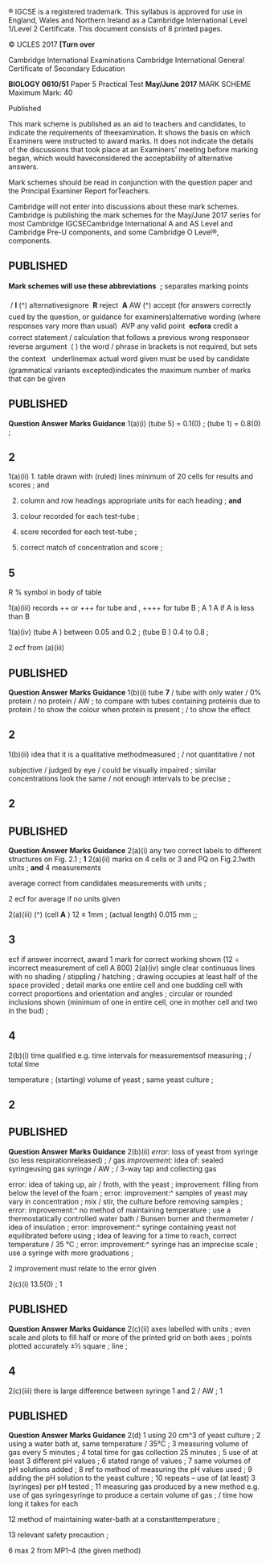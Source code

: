  ® IGCSE is a registered trademark. This syllabus is approved for use in England, Wales and Northern Ireland as a Cambridge International Level 1/Level 2 Certificate. This document consists of 8 printed pages. 

© UCLES 2017 **[Turn over** 

 Cambridge International Examinations Cambridge International General Certificate of Secondary Education 

**BIOLOGY 0610/51** Paper 5 Practical Test **May/June 2017** MARK SCHEME Maximum Mark: 40 

 Published 

This mark scheme is published as an aid to teachers and candidates, to indicate the requirements of theexamination. It shows the basis on which Examiners were instructed to award marks. It does not indicate the details of the discussions that took place at an Examiners’ meeting before marking began, which would haveconsidered the acceptability of alternative answers. 

Mark schemes should be read in conjunction with the question paper and the Principal Examiner Report forTeachers. 

Cambridge will not enter into discussions about these mark schemes. Cambridge is publishing the mark schemes for the May/June 2017 series for most Cambridge IGCSECambridge International A and AS Level and Cambridge Pre-U components, and some Cambridge O Level®, components. 


## PUBLISHED 

**Mark schemes will use these abbreviations**  **;** separates marking points 

 / **I** (^) alternativesignore  **R** reject  **A** AW (^) accept (for answers correctly cued by the question, or guidance for examiners)alternative wording (where responses vary more than usual)  AVP any valid point  **ecfora** credit a correct statement / calculation that follows a previous wrong responseor reverse argument  ( ) the word / phrase in brackets is not required, but sets the context   underlinemax actual word given must be used by candidate (grammatical variants excepted)indicates the maximum number of marks that can be given 


## PUBLISHED 

**Question Answer Marks Guidance** 1(a)(i) (tube 5) = 0.1(0) ; (tube 1) = 0.8(0) ; 

## 2 

 1(a)(ii) 1. table drawn with (ruled) lines minimum of 20 cells for results and scores ; and 

2. column and row headings appropriate units for each heading ; **and** 

3. colour recorded for each test-tube ; 

4. score recorded for each test-tube ; 

5. correct match of concentration and score ; 

## 5 

 R % symbol in body of table 

 1(a)(iii) records ++ or +++ for tube and , ++++ for tube B ; A 1 A if A is less than B 

 1(a)(iv) (tube A ) between 0.05 and 0.2 ; (tube B ) 0.4 to 0.8 ; 

 2 ecf from (a)(iii) 


## PUBLISHED 

**Question Answer Marks Guidance** 1(b)(i) tube **7** / tube with only water / 0% protein / no protein / AW ; to compare with tubes containing proteinis due to protein / to show the colour when protein is present ; / to show the effect 

## 2 

 1(b)(ii) idea that it is a qualitative methodmeasured ; / not quantitative / not 

 subjective / judged by eye / could be visually impaired ; similar concentrations look the same / not enough intervals to be precise ; 

## 2 


## PUBLISHED 

**Question Answer Marks Guidance** 2(a)(i) any two correct labels to different structures on Fig. 2.1 ; **1** 2(a)(ii) marks on 4 cells or 3 and PQ on Fig.2.1with units ; **and** 4 measurements 

 average correct from candidates measurements with units ; 

 2 ecf for average if no units given 

2(a)(iii) (^) (cell **A** ) 12 ± 1mm ; (actual length) 0.015 mm ;; 

## 3 

 ecf if answer incorrect, award 1 mark for correct working shown (12 ÷ incorrect measurement of cell A 800) 2(a)(iv) single clear continuous lines with no shading / stippling / hatching ; drawing occupies at least half of the space provided ; detail marks one entire cell and one budding cell with correct proportions and orientation and angles ; circular or rounded inclusions shown (minimum of one in entire cell, one in mother cell and two in the bud) ; 

## 4 

 2(b)(i) time qualified e.g. time intervals for measurementsof measuring ; / total time 

 temperature ; (starting) volume of yeast ; same yeast culture ; 

## 2 


## PUBLISHED 

**Question Answer Marks Guidance** 2(b)(ii) _error:_ loss of yeast from syringe (so less respirationreleased) ; / gas _improvement:_ idea of: sealed syringeusing gas syringe / AW ; / 3-way tap and collecting gas 

 error: idea of taking up, air / froth, with the yeast ; improvement: filling from below the level of the foam ; error: improvement:^ samples of yeast may vary in concentration ; mix / stir, the culture before removing samples ; error: improvement:^ no method of maintaining temperature ; use a thermostatically controlled water bath / Bunsen burner and thermometer / idea of insulation ; error: improvement:^ syringe containing yeast not equilibrated before using ; idea of leaving for a time to reach, correct temperature / 35 °C ; error: improvement:^ syringe has an imprecise scale ; use a syringe with more graduations ; 

 2 improvement must relate to the error given 

 2(c)(i) 13.5(0) ; 1 


## PUBLISHED 

**Question Answer Marks Guidance** 2(c)(ii) axes labelled with units ; even scale and plots to fill half or more of the printed grid on both axes ; points plotted accurately ±½ square ; line ; 

## 4 

 2(c)(iii) there is large difference between syringe 1 and 2 / AW ; 1 


## PUBLISHED 

**Question Answer Marks Guidance** 2(d) 1 using 20 cm^3 of yeast culture ; 2 using a water bath at, same temperature / 35°C ; 3 measuring volume of gas every 5 minutes ; 4 total time for gas collection 25 minutes ; 5 use of at least 3 different pH values ; 6 stated range of values ; 7 same volumes of pH solutions added ; 8 ref to method of measuring the pH values used ; 9 adding the pH solution to the yeast culture ; 10 repeats – use of (at least) 3 (syringes) per pH tested ; 11 measuring gas produced by a new method e.g. use of gas syringesyringe to produce a certain volume of gas ; / time how long it takes for each 

 12 method of maintaining water-bath at a constanttemperature ; 

 13 relevant safety precaution ; 

 6 max 2 from MP1-4 (the given method) 


